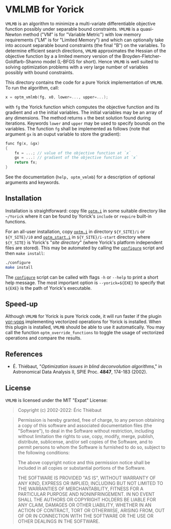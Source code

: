# VMLMB for Yorick

`VMLMB` is an algorithm to minimize a multi-variate differentiable objective
function possibly under separable bound constraints.  `VMLMB` is a quasi-Newton
method ("VM" is for "Variable Metric") with low memory requirements ("LM" is
for "Limited Memory") and which can optionally take into account separable
bound constraints (the final "B") on the variables.  To determine efficient
search directions, `VMLMB` approximates the Hessian of the objective function
by a a limited memory version of the Broyden-Fletcher-Goldfarb-Shanno model
(L-BFGS for short).  Hence `VMLMB` is well suited to solving optimization
problems with a very large number of variables possibly with bound constraints.

This directory contains the code for a pure Yorick implementation of `VMLMB`.
To run the algorithm, call:

```.c
x = optm_vmlmb(fg, x0, lower=..., upper=...);
```

with `fg` the Yorick function which computes the objective function and its
gradient and `x0` the initial variables.  The initial variables may be an array
of any dimensions.  The method returns `x` the best solution found during
iterations.  Keywords `lower` and `upper` may be used to specify bounds on the
variables.  The function `fg` shall be implemented as follows (note that
argument `gx` is an ouput variable to store the gradient):

```.c
func fg(x, &gx)
{
    fx = ...; // value of the objective function at `x`
    gx = ...: // gradient of the objective function at `x`
    return fx;
}
```

See the documentation (`help, optm_vmlmb`) for a description of optional
arguments and keywords.


## Installation

Installation is straightforward: copy file [`optm.i`](./optm.i) in some
suitable directory like `~/Yorick` where it can be found by Yorick's `include`
or `require` built-in functions.

For an all-user installation, copy [`optm.i`](./optm.i) in directory
`${Y_SITE}/i` or `${Y_SITE}/i0` and [`optm_start.i`](./optm_start.i) in
`${Y_SITE}/i-start` directory where `${Y_SITE}` is Yorick's "*site directory*"
(where Yorick's platform independent files are stored).  This may be automated
by calling the [`configure`](./configure) script and then `make install`:

```.sh
./configure
make install
```

The [`configure`](./configure) script can be called with flags `-h` or `--help`
to print a short help message.  The most important option is `--yorick=${EXE}`
to specify that `${EXE}` is the path of Yorick's executable.


## Speed-up

Although `VMLMB` for Yorick is pure Yorick code, it will run faster if the
plugin [yor-vops](https://github.com/emmt/yor-vops) implementing vectorized
operations for Yorick is installed.  When this plugin is installed, `VMLMB`
should be able to use it automatically.  You may call the function
`optm_override_functions` to toggle the usage of vectorized operations and
compare the results.


## References

* É. Thiébaut, "*Optimization issues in blind deconvolution algorithms*," in
  Astronomical Data Analysis II, SPIE Proc. **4847**, 174-183 (2002).


## License

`VMLMB` is licensed under the MIT "Expat" License:

> Copyright (c) 2002-2022: Éric Thiébaut

> Permission is hereby granted, free of charge, to any person obtaining
> a copy of this software and associated documentation files (the
> "Software"), to deal in the Software without restriction, including
> without limitation the rights to use, copy, modify, merge, publish,
> distribute, sublicense, and/or sell copies of the Software, and to
> permit persons to whom the Software is furnished to do so, subject to
> the following conditions:
>
> The above copyright notice and this permission notice shall be
> included in all copies or substantial portions of the Software.
>
> THE SOFTWARE IS PROVIDED "AS IS", WITHOUT WARRANTY OF ANY KIND,
> EXPRESS OR IMPLIED, INCLUDING BUT NOT LIMITED TO THE WARRANTIES OF
> MERCHANTABILITY, FITNESS FOR A PARTICULAR PURPOSE AND NONINFRINGEMENT.
> IN NO EVENT SHALL THE AUTHORS OR COPYRIGHT HOLDERS BE LIABLE FOR ANY
> CLAIM, DAMAGES OR OTHER LIABILITY, WHETHER IN AN ACTION OF CONTRACT,
> TORT OR OTHERWISE, ARISING FROM, OUT OF OR IN CONNECTION WITH THE
> SOFTWARE OR THE USE OR OTHER DEALINGS IN THE SOFTWARE.
